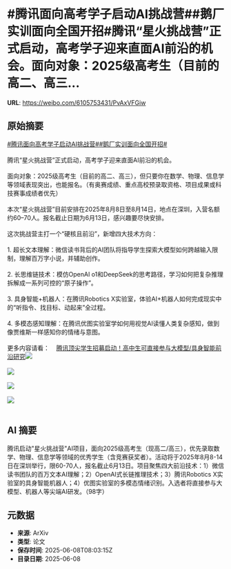 # #腾讯面向高考学子启动AI挑战营##鹅厂实训面向全国开招#腾讯“星火挑战营”正式启动，高考学子迎来直面AI前沿的机会。面向对象：2025级高考生（目前的高二、高三...

**URL**: https://weibo.com/6105753431/PvAxVFGiw

## 原始摘要

<a href="https://m.weibo.cn/search?containerid=231522type%3D1%26t%3D10%26q%3D%23%E8%85%BE%E8%AE%AF%E9%9D%A2%E5%90%91%E9%AB%98%E8%80%83%E5%AD%A6%E5%AD%90%E5%90%AF%E5%8A%A8AI%E6%8C%91%E6%88%98%E8%90%A5%23&amp;extparam=%23%E8%85%BE%E8%AE%AF%E9%9D%A2%E5%90%91%E9%AB%98%E8%80%83%E5%AD%A6%E5%AD%90%E5%90%AF%E5%8A%A8AI%E6%8C%91%E6%88%98%E8%90%A5%23" data-hide=""><span class="surl-text">#腾讯面向高考学子启动AI挑战营#</span></a><a href="https://m.weibo.cn/search?containerid=231522type%3D1%26t%3D10%26q%3D%23%E9%B9%85%E5%8E%82%E5%AE%9E%E8%AE%AD%E9%9D%A2%E5%90%91%E5%85%A8%E5%9B%BD%E5%BC%80%E6%8B%9B%23&amp;extparam=%23%E9%B9%85%E5%8E%82%E5%AE%9E%E8%AE%AD%E9%9D%A2%E5%90%91%E5%85%A8%E5%9B%BD%E5%BC%80%E6%8B%9B%23" data-hide=""><span class="surl-text">#鹅厂实训面向全国开招#</span></a><br><br>腾讯“星火挑战营”正式启动，高考学子迎来直面AI前沿的机会。<br><br>面向对象：2025级高考生（目前的高二、高三），但只要你在数学、物理、信息学等领域表现突出，也能报名。（有奥赛成绩、重点高校预录取资格、项目成果或科技赛事成绩者优先）<br><br>本次“星火挑战营”目前安排在2025年8月8日至8月14日，地点在深圳，入营名额约60–70人。报名截止日期为6月13日，感兴趣要尽快安排。<br><br>这次挑战营主打一个“硬核且前沿”，新增四大技术方向：<br><br>1. 超长文本理解：微信读书背后的AI团队将指导学生探索大模型如何跨越输入限制，理解百万字小说，并辅助创作。<br>    <br>2. 长思维链技术：模仿OpenAI o1和DeepSeek的思考路径，学习如何把复杂推理拆解成一系列可控的“原子操作”。<br>    <br>3. 具身智能+机器人：在腾讯Robotics X实验室，体验AI+机器人如何完成现实中的“听指令、找目标、动起来”全过程。<br>    <br>4. 多模态感知理解：在腾讯优图实验室学如何用视觉AI读懂人类复杂感知，做到像贾维斯一样感知你的情绪与意图。<br>    <br>更多内容请看：<a href="https://weibo.cn/sinaurl?u=https%3A%2F%2Fmp.weixin.qq.com%2Fs%2FMp21rlvb7yTxM7r1A-dDOg" data-hide=""><span class="url-icon"><img style="width: 1rem;height: 1rem" src="https://h5.sinaimg.cn/upload/2015/09/25/3/timeline_card_small_web_default.png" referrerpolicy="no-referrer"></span><span class="surl-text">腾讯顶尖学生招募启动！高中生可直接参与大模型/具身智能前沿研究</span></a><img style="" src="https://tvax3.sinaimg.cn/large/006Fd7o3ly1i27yk1e2agj30u00grws7.jpg" referrerpolicy="no-referrer"><br><br><img style="" src="https://tvax4.sinaimg.cn/large/006Fd7o3ly1i27yk2rxwij30u00grgxo.jpg" referrerpolicy="no-referrer"><br><br><img style="" src="https://tvax2.sinaimg.cn/large/006Fd7o3ly1i27yk6bltxj30u00grq9w.jpg" referrerpolicy="no-referrer"><br><br><img style="" src="https://tvax1.sinaimg.cn/large/006Fd7o3ly1i27yk838adj30u00grkb2.jpg" referrerpolicy="no-referrer"><br><br>

## AI 摘要

腾讯启动"星火挑战营"AI项目，面向2025级高考生（现高二/高三），优先录取数学、物理、信息学等领域的优秀学生（含竞赛获奖者）。活动将于2025年8月8-14日在深圳举行，限60-70人，报名截止6月13日。项目聚焦四大前沿技术：1）微信读书团队的百万文本AI理解；2）OpenAI式长链推理技术；3）腾讯Robotics X实验室的具身智能机器人；4）优图实验室的多模态情绪识别。入选者将直接参与大模型、机器人等尖端AI研发。（98字）

## 元数据

- **来源**: ArXiv
- **类型**: 论文
- **保存时间**: 2025-06-08T08:03:15Z
- **目录日期**: 2025-06-08
